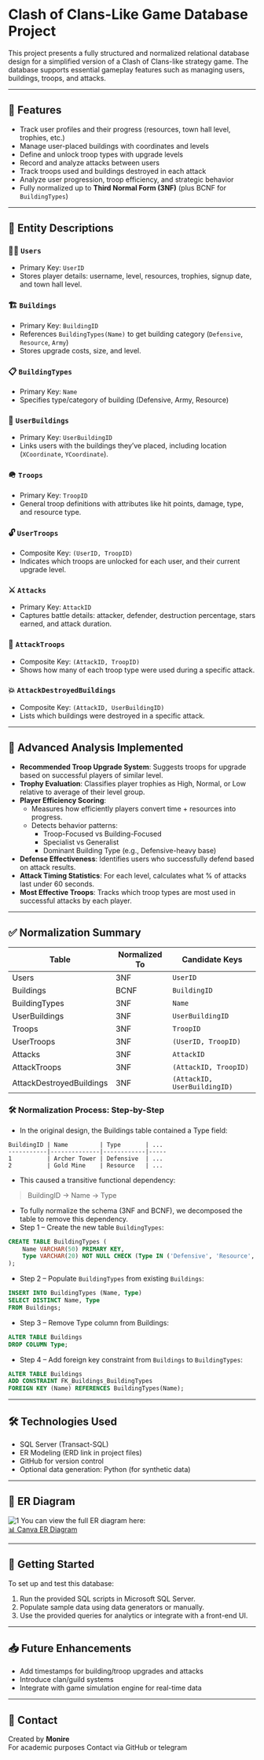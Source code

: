 # Clash of Clans-Like Game Database Project

This project presents a fully structured and normalized relational database design for a simplified version of a Clash of Clans-like strategy game. The database supports essential gameplay features such as managing users, buildings, troops, and attacks.

---

## 📌 Features

- Track user profiles and their progress (resources, town hall level, trophies, etc.)
- Manage user-placed buildings with coordinates and levels
- Define and unlock troop types with upgrade levels
- Record and analyze attacks between users
- Track troops used and buildings destroyed in each attack
- Analyze user progression, troop efficiency, and strategic behavior
- Fully normalized up to **Third Normal Form (3NF)** (plus BCNF for `BuildingTypes`)

---

## 📐 Entity Descriptions

### 🧑‍💼 `Users`
- Primary Key: `UserID`
- Stores player details: username, level, resources, trophies, signup date, and town hall level.

### 🏗️ `Buildings`
- Primary Key: `BuildingID`
- References `BuildingTypes(Name)` to get building category (`Defensive`, `Resource`, `Army`)
- Stores upgrade costs, size, and level.

### 📋 `BuildingTypes`
- Primary Key: `Name`
- Specifies type/category of building (Defensive, Army, Resource)

### 🧱 `UserBuildings`
- Primary Key: `UserBuildingID`
- Links users with the buildings they’ve placed, including location (`XCoordinate`, `YCoordinate`).

### 🪖 `Troops`
- Primary Key: `TroopID`
- General troop definitions with attributes like hit points, damage, type, and resource type.

### 🔓 `UserTroops`
- Composite Key: `(UserID, TroopID)`
- Indicates which troops are unlocked for each user, and their current upgrade level.

### ⚔️ `Attacks`
- Primary Key: `AttackID`
- Captures battle details: attacker, defender, destruction percentage, stars earned, and attack duration.

### 🎯 `AttackTroops`
- Composite Key: `(AttackID, TroopID)`
- Shows how many of each troop type were used during a specific attack.

### 💥 `AttackDestroyedBuildings`
- Composite Key: `(AttackID, UserBuildingID)`
- Lists which buildings were destroyed in a specific attack.

---

## 🧠 Advanced Analysis Implemented

- **Recommended Troop Upgrade System**: Suggests troops for upgrade based on successful players of similar level.
- **Trophy Evaluation**: Classifies player trophies as High, Normal, or Low relative to average of their level group.
- **Player Efficiency Scoring**:
  - Measures how efficiently players convert time + resources into progress.
  - Detects behavior patterns:
    - Troop-Focused vs Building-Focused
    - Specialist vs Generalist
    - Dominant Building Type (e.g., Defensive-heavy base)
- **Defense Effectiveness**: Identifies users who successfully defend based on attack results.
- **Attack Timing Statistics**: For each level, calculates what % of attacks last under 60 seconds.
- **Most Effective Troops**: Tracks which troop types are most used in successful attacks by each player.

---

## ✅ Normalization Summary

| Table                      | Normalized To | Candidate Keys                      |
|---------------------------|---------------|-------------------------------------|
| Users                     | 3NF            | `UserID`                            |
| Buildings                 | BCNF           | `BuildingID`                        |
| BuildingTypes             | 3NF            | `Name`                              |
| UserBuildings             | 3NF            | `UserBuildingID`                    |
| Troops                    | 3NF            | `TroopID`                           |
| UserTroops                | 3NF            | `(UserID, TroopID)`                 |
| Attacks                   | 3NF            | `AttackID`                          |
| AttackTroops              | 3NF            | `(AttackID, TroopID)`               |
| AttackDestroyedBuildings  | 3NF            | `(AttackID, UserBuildingID)`        |
### 🛠️ Normalization Process: Step-by-Step

- In the original design, the Buildings table contained a Type field:
```
BuildingID | Name         | Type       | ...
-----------|--------------|------------|-----
1          | Archer Tower | Defensive  | ...
2          | Gold Mine    | Resource   | ...
```
- This caused a transitive functional dependency:
> BuildingID → Name → Type
- To fully normalize the schema (3NF and BCNF), we decomposed the table to remove this dependency.
- Step 1 – Create the new table `BuildingTypes`:
```sql
CREATE TABLE BuildingTypes (
    Name VARCHAR(50) PRIMARY KEY,
    Type VARCHAR(20) NOT NULL CHECK (Type IN ('Defensive', 'Resource', 'Army'))
);
```
- Step 2 – Populate `BuildingTypes` from existing `Buildings`:
```sql
INSERT INTO BuildingTypes (Name, Type)
SELECT DISTINCT Name, Type
FROM Buildings;
```
- Step 3 – Remove Type column from Buildings:
```sql
ALTER TABLE Buildings
DROP COLUMN Type;
```
- Step 4 – Add foreign key constraint from `Buildings` to `BuildingTypes`:
```sql
ALTER TABLE Buildings
ADD CONSTRAINT FK_Buildings_BuildingTypes
FOREIGN KEY (Name) REFERENCES BuildingTypes(Name);
```

---

## 🛠 Technologies Used

- SQL Server (Transact-SQL)
- ER Modeling (ERD link in project files)
- GitHub for version control
- Optional data generation: Python (for synthetic data)

---

## 🔗 ER Diagram
![1](https://github.com/user-attachments/assets/85729ec3-cda5-42b3-9fc0-12d0fe98d92e)
You can view the full ER diagram here:  
[📊 Canva ER Diagram](https://www.canva.com/design/DAGrWvRxBH4/YYErSmWDwxudfDbL_fd59Q/view)

---

## 🚀 Getting Started

To set up and test this database:

1. Run the provided SQL scripts in Microsoft SQL Server.
2. Populate sample data using data generators or manually.
3. Use the provided queries for analytics or integrate with a front-end UI.

---

## 📥 Future Enhancements

- Add timestamps for building/troop upgrades and attacks
- Introduce clan/guild systems
- Integrate with game simulation engine for real-time data

---

## 📧 Contact

Created by **Monire**  
For academic purposes
Contact via GitHub or telegram

